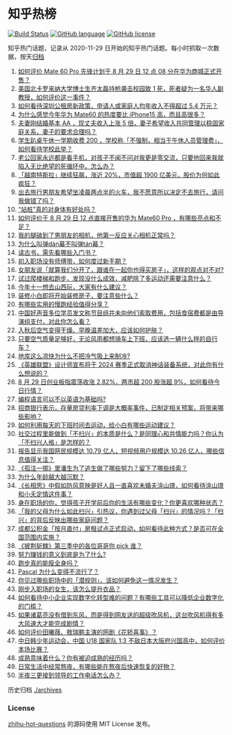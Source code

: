 # 知乎热榜
[![Build Status](https://github.com/ToWeLong/zhihu-hot-questions/workflows/CI/badge.svg)](https://github.com/ToWeLong/zhihu-hot-questions/actions)
[![GitHub language](https://img.shields.io/badge/language-golang-orange.svg)](https://golang.org/)
[![GitHub license](https://img.shields.io/github/license/ToWeLong/zhihu-hot-questions)](https://github.com/ToWeLong/zhihu-hot-questions/blob/main/LICENSE)

知乎热门话题，记录从 2020-11-29 日开始的知乎热门话题。每小时抓取一次数据，按天[归档](./archives)

<!-- BEGIN -->

1. [如何评价 Mate 60 Pro 先锋计划于 8 月 29 日 12 点 08 分在华为商城正式开售？](https://www.zhihu.com/question/619661218)
1. [美国北卡罗来纳大学博士生齐太磊持枪袭击校园致 1 死，死者疑为一名华人副教授，如何评价这一事件？](https://www.zhihu.com/question/619624530)
1. [如何看待深圳公租房新政策，申请人或家庭人均年收入不得超过 5.4 万元？](https://www.zhihu.com/question/619541436)
1. [为什么感觉今年华为 Mate60 的热度要比 iPhone15 高，而且高很多？](https://www.zhihu.com/question/618899163)
1. [夫妻刚结婚基本 AA ，现丈夫收入上涨 5 倍，妻子希望收入共同管理以稳固家庭关系，妻子的要求合理吗？](https://www.zhihu.com/question/617828817)
1. [学生趴桌午休一学期收费 200 ，学校称「不强制，相当于午休人员管理费」，如何看待学校此举？](https://www.zhihu.com/question/619651943)
1. [老公回家永远都是看手机，对孩子不闻不问对我更是零交流，只要他回来我就陷入无比绝望的死循环中。怎么办？](https://www.zhihu.com/question/619209553)
1. [「越南特斯拉」继续狂飙，涨近 20%，市值超 1900 亿美元，股价为何如此疯狂？](https://www.zhihu.com/question/619639977)
1. [出去旅行男朋友希望坐凌晨两点半的火车，我不愿意所以决定不去旅行，请问我做错了吗？](https://www.zhihu.com/question/619308129)
1. [“站桩”真的对身体有好处吗？](https://www.zhihu.com/question/618491328)
1. [如何评价于 8 月 29 日 12 点直接开售的华为 Mate60 Pro ，有哪些亮点和不足？](https://www.zhihu.com/question/619662982)
1. [我的腿磕到了男朋友的相机，他第一反应关心相机正常吗？](https://www.zhihu.com/question/617435742)
1. [为什么叫弹dàn幕不叫弹tán幕？](https://www.zhihu.com/question/25875421)
1. [读古书，需先看哪些入门书？](https://www.zhihu.com/question/618746417)
1. [初入职场没有师傅带，如何度过新手期？](https://www.zhihu.com/question/617989270)
1. [女朋友说「就算我们分开了，跟谁在一起你也得买房子」，这样的观点对不对?](https://www.zhihu.com/question/618341191)
1. [试过爬楼梯和跑步，发现没什么成效，减肥除了多运动还需要注意什么？](https://www.zhihu.com/question/619377800)
1. [今年十一想去山西玩，大家有什么建议？](https://www.zhihu.com/question/618383056)
1. [装修小白即将开始装修房子，要注意些什么？](https://www.zhihu.com/question/368485703)
1. [有哪些实用的慢跑经验值得分享？](https://www.zhihu.com/question/618112255)
1. [中国好声音多位学员发文称节目组并未向他们索取费用，包括食宿费都是由导演组支付，对此你怎么看？](https://www.zhihu.com/question/619509892)
1. [入秋后空气变得干燥、早晚温差加大，应该如何护肤？](https://www.zhihu.com/question/617441356)
1. [只要空气质量足够好，无论风雨都想骑车上下班，应该选一辆什么样的自行车？](https://www.zhihu.com/question/617133680)
1. [地库这么凉快为什么不把冷气吸上来制冷?](https://www.zhihu.com/question/612815164)
1. [《英雄联盟》设计师宣布将于 2024 赛季正式取消神话装备系统，对此你有什么想说的？](https://www.zhihu.com/question/619651521)
1. [8 月 29 日创业板指震荡收涨 2.82%，两市超 200 股涨超 9%，如何看待今日行情？](https://www.zhihu.com/question/619639990)
1. [编程语言可以不以英语为基础吗?](https://www.zhihu.com/question/455006687)
1. [招商银行表示，存量房贷利率下调是大概率事件，已制定相关预案，将带来哪些影响？](https://www.zhihu.com/question/619654394)
1. [如何利用每天的下班时间去运动，给小白有哪些运动建议？](https://www.zhihu.com/question/618521298)
1. [社交过程里能做到「不扫兴」的本质是什么？是同理心和共情能力吗？你认为「不扫兴人格」是怎样的？](https://www.zhihu.com/question/619588001)
1. [报告显示我国网民规模达 10.79 亿人，短视频用户规模达 10.26 亿人，哪些信息值得关注？](https://www.zhihu.com/question/619502802)
1. [《孤注一掷》里潘生为了逃生做了哪些努力？留下了哪些线索？](https://www.zhihu.com/question/618424564)
1. [为什么年龄越大越沉默？](https://www.zhihu.com/question/610358729)
1. [《长相思》中假如防风意映是好人且一直喜欢未婚夫涂山璟，如何看待涂山璟和小夭定情这件事？](https://www.zhihu.com/question/619486470)
1. [身在职场的你，觉得孩子开学前后你的生活有哪些变化？你更喜欢哪种状态？](https://www.zhihu.com/question/619272020)
1. [「我的父母为什么如此扫兴」引热议，你遇到过父母「扫兴」的情况吗？「扫兴」的背后反映出哪些家庭问题？](https://www.zhihu.com/question/619481090)
1. [成都公积金「按月直付」房租试点正式启动，如何看待此种方式？是否可在全国范围内实施？](https://www.zhihu.com/question/619493261)
1. [《披荆斩棘》第三季中的各位哥哥你 pick 谁？](https://www.zhihu.com/question/619095304)
1. [努力赚钱的意义到底是为了什么?](https://www.zhihu.com/question/619560856)
1. [跑步真的能瘦全身吗？](https://www.zhihu.com/question/618842400)
1. [Pascal 为什么变得不流行了？](https://www.zhihu.com/question/22984276)
1. [你见过哪些职场中的「潜规则」，该如何避免这一情况发生？](https://www.zhihu.com/question/619631918)
1. [刚步入职场的女生，该怎么提升衣品？](https://www.zhihu.com/question/615321416)
1. [如何看待中小企业实现数字化转型难的问题？有哪些工具可以降低企业数字化的门槛？](https://www.zhihu.com/question/619529064)
1. [如果诸葛亮没有借到东风，而是得到网友送的超级吹风机，这台吹风机得有多大风速大才能完成剧情？](https://www.zhihu.com/question/619475744)
1. [如何评价田曦薇、敖瑞鹏主演的网剧《花轿喜事》？](https://www.zhihu.com/question/619527182)
1. [中日韩少年运动会，中国 U18 国家队 1:3 不敌日本大阪府兴国高中，如何评价本场比赛？](https://www.zhihu.com/question/619463607)
1. [成熟意味着什么？你有被迫成熟的经历吗？](https://www.zhihu.com/question/617979619)
1. [日常生活中经常熬夜，有哪些能在熬夜后快速恢复的好物？](https://www.zhihu.com/question/614443320)
1. [半夜三更接到领导的工作电话怎么办？](https://www.zhihu.com/question/619290316)

<!-- END -->

历史归档 [./archives](./archives)


### License
[zhihu-hot-questions](https://github.com/towelong/zhihu-hot-questions) 的源码使用 MIT License 发布。